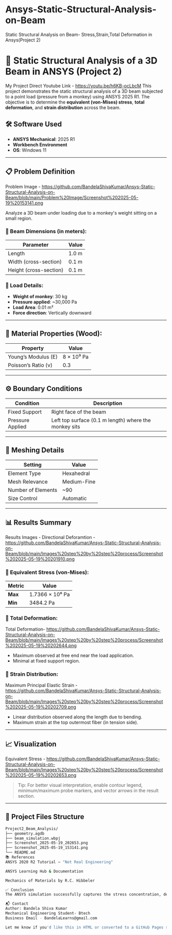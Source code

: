 # Ansys-Static-Structural-Analysis-on-Beam
Static Structural Analysis on Beam- Stress,Strain,Total Deformation in Ansys(Project 2)
# 📐 Static Structural Analysis of a 3D Beam in ANSYS (Project 2)

My Project Direct Youtube Link - https://youtu.be/h6KB-ocLbcM
This project demonstrates the static structural analysis of a 3D beam subjected to a point load (pressure from a monkey) using ANSYS 2025 R1. The objective is to determine the **equivalent (von-Mises) stress**, **total deformation**, and **strain distribution** across the beam.

## 🛠️ Software Used

- **ANSYS Mechanical**: 2025 R1
- **Workbench Environment**
- **OS**: Windows 11

---

## 📋 Problem Definition

Problem Image - https://github.com/BandelaShivaKumar/Ansys-Static-Structural-Analysis-on-Beam/blob/main/Problem%20Image/Screenshot%202025-05-19%20153141.png

Analyze a 3D beam under loading due to a monkey's weight sitting on a small region.

### 📏 Beam Dimensions (in meters):
| Parameter        | Value    |
|------------------|----------|
| Length           | 1.0 m    |
| Width (cross-section)  | 0.1 m    |
| Height (cross-section) | 0.1 m    |

### 🐒 Load Details:
- **Weight of monkey**: 30 kg
- **Pressure applied**: ~30,000 Pa
- **Load Area**: 0.01 m²
- **Force direction**: Vertically downward

---

## 🧱 Material Properties (Wood):

| Property           | Value         |
|--------------------|---------------|
| Young’s Modulus (E)| 8 × 10⁹ Pa    |
| Poisson’s Ratio (ν)| 0.3           |

---

## ⚙️ Boundary Conditions

| Condition          | Description                    |
|--------------------|--------------------------------|
| Fixed Support      | Right face of the beam         |
| Pressure Applied   | Left top surface (0.1 m length) where the monkey sits |

---

## 🧪 Meshing Details

| Setting             | Value             |
|---------------------|------------------|
| Element Type        | Hexahedral        |
| Mesh Relevance      | Medium-Fine       |
| Number of Elements  | ~90               |
| Size Control        | Automatic         |

---

## 📊 Results Summary

Results Images - Directional Deforamtion - https://github.com/BandelaShivaKumar/Ansys-Static-Structural-Analysis-on-Beam/blob/main/Images%20step%20by%20step%20process/Screenshot%202025-05-19%20201910.png

### 📌 Equivalent Stress (von-Mises):

| Metric     | Value         |
|------------|---------------|
| **Max**    | 1.7366 × 10⁶ Pa |
| **Min**    | 3484.2 Pa     |

### 📌 Total Deformation:
Total Deformation- https://github.com/BandelaShivaKumar/Ansys-Static-Structural-Analysis-on-Beam/blob/main/Images%20step%20by%20step%20process/Screenshot%202025-05-19%20202644.png
- Maximum observed at free end near the load application.
- Minimal at fixed support region.

### 📌 Strain Distribution:
 Maximum Principal Elastic Strain - https://github.com/BandelaShivaKumar/Ansys-Static-Structural-Analysis-on-Beam/blob/main/Images%20step%20by%20step%20process/Screenshot%202025-05-19%20202709.png
- Linear distribution observed along the length due to bending.
- Maximum strain at the top outermost fiber (in tension side).

---

## 📈 Visualization

Equivalent Stress - https://github.com/BandelaShivaKumar/Ansys-Static-Structural-Analysis-on-Beam/blob/main/Images%20step%20by%20step%20process/Screenshot%202025-05-19%20202653.png

> Tip: For better visual interpretation, enable contour legend, minimum/maximum probe markers, and vector arrows in the result section.

---

## 📂 Project Files Structure

```bash
Project2_Beam_Analysis/
├── geometry.agdb
├── beam_simulation.wbpj
├── Screenshot_2025-05-19_202653.png
├── Screenshot_2025-05-19_153141.png
└── README.md
📚 References
ANSYS 2020 R2 Tutorial – "Not Real Engineering"

ANSYS Learning Hub & Documentation

Mechanics of Materials by R.C. Hibbeler

✅ Conclusion
The ANSYS simulation successfully captures the stress concentration, deformation pattern, and boundary behavior of a 3D beam under a simplified real-world loading condition. This serves as a foundational problem for more complex FEA simulations.

📬 Contact
Author: Bandela Shiva Kumar
Mechanical Engineering Student- Btech
Business Email - BandelaLearns@gmail.com

Let me know if you'd like this in HTML or converted to a GitHub Pages site layout.
